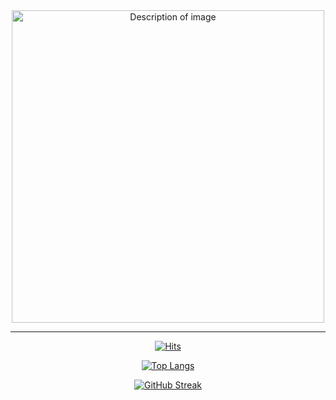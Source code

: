 <div align="center">
  <img src="https://github.com/user-attachments/assets/b9ef2c66-f3ef-41cc-997f-9fca07c8f3c0" alt="Description of image" width="500">
<hr>

[![Hits](https://hits.seeyoufarm.com/api/count/incr/badge.svg?url=https%3A%2F%2Fgithub.com%2Fdaahyunk&count_bg=%23BA00F9&title_bg=%23000000&icon=iconify.svg&icon_color=%23FFFFFF&title=&edge_flat=false)](https://hits.seeyoufarm.com)

[![Top Langs](https://github-readme-stats.vercel.app/api/top-langs/?username=daahyunk&layout=compact&bg_color=000000)](https://github.com/csb1320/github-readme-stats)



[![GitHub Streak](https://streak-stats.demolab.com?user=daahyunk&theme=ocean-dark)](https://git.io/streak-stats)
</div>


